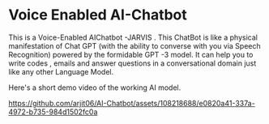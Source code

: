 # Voice Enabled AI-Chatbot

This is a Voice-Enabled AIChatbot -JARVIS . This ChatBot is like a physical manifestation of Chat GPT (with the ability to converse with you via Speech Recognition)  powered by the formidable GPT -3 model. It can help you to write codes , emails and answer questions in a conversational domain just like any other Language Model.

Here's a short demo video of the working AI model.

https://github.com/arjit06/AI-Chatbot/assets/108218688/e0820a41-337a-4972-b735-984d1502fc0a

